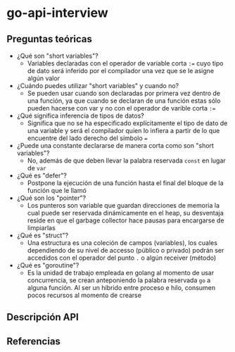 # go-api-interview
## Preguntas teóricas
* ¿Qué son "short variables"?
  * Variables declaradas con el operador de variable corta `:=` cuyo tipo de dato será inferido por el compilador una vez que se le asigne algún valor
* ¿Cuándo puedes utilizar "short variables" y cuando no?
  * Se pueden usar cuando son declaradas por primera vez dentro de una función, ya que cuando se declaran de una función estas sólo pueden hacerse con var y no con el operador de varible corta `:=`
* ¿Qué significa inferencia de tipos de datos?
  * Significa que no se ha especificado explícitamente el tipo de dato de una variable y será el compilador quien lo infiera a partir de lo que encuentre del lado derecho del símbolo `=`
* ¿Puede una constante declararse de manera corta como son "short variables"?
  * No, además de que deben llevar la palabra reservada `const` en lugar de `var`
* ¿Qué es "defer"?
  * Postpone la ejecución de una función hasta el final del bloque de la función que le llamó
* ¿Qué son los "pointer"?
  * Los punteros son variable que guardan direcciones de memoria la cual puede ser reservada dinámicamente en el heap, su desventaja reside en que el garbage collector hace pausas para encargarse de limpiarlas
* ¿Qué es "struct"?
  * Una estructura es una coleción de campos (variables), los cuales dependiendo de su nivel de accesso (público o privado) podrán ser accedidos con el operador del punto `.` o algún receiver (método)
* ¿Qué es "goroutine"?
  * Es la unidad de trabajo empleada en golang al momento de usar concurrencia, se crean anteponiendo la palabra reservada `go` a alguna función. Al ser un híbrido entre proceso e hilo, consumen pocos recursos al momento de crearse

## Descripción API

## Referencias

